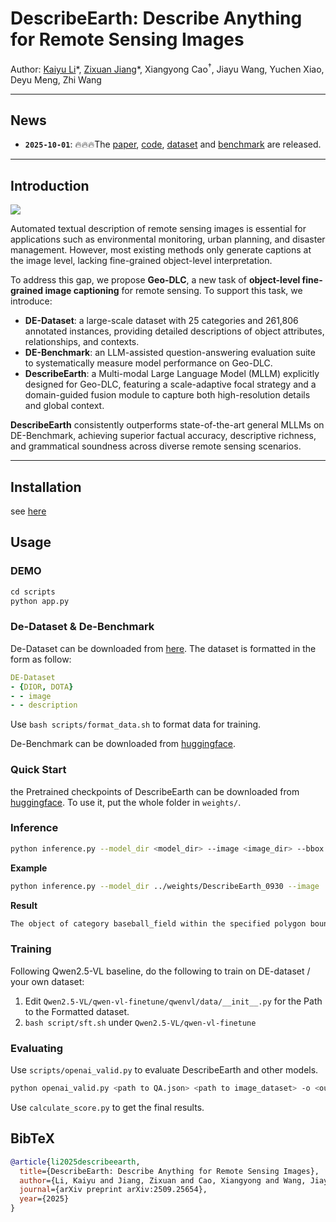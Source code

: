 # DescribeEarth: Describe Anything for Remote Sensing Images

Author: [Kaiyu Li](https://likyoo.github.io/)\*, [Zixuan Jiang](https://anxmuy.github.io/)\*, Xiangyong Cao$^{\dagger}$, Jiayu Wang, Yuchen Xiao, Deyu Meng, Zhi Wang

---

## News

- **`2025-10-01`**: 🔥🔥🔥The [paper](https://arxiv.org/abs/2509.25654), [code](https://github.com/earth-insights/DescribeEarth), [dataset](https://huggingface.co/datasets/earth-insights/DE-Dataset) and [benchmark](https://huggingface.co/datasets/earth-insights/DE-Benchmark) are released.
---

## Introduction

![](https://github.com/user-attachments/assets/bcfe50ae-945b-448f-aaba-c7a02bb96c80)

Automated textual description of remote sensing images is essential for applications such as environmental monitoring, urban planning, and disaster management. However, most existing methods only generate captions at the image level, lacking fine-grained object-level interpretation.

To address this gap, we propose **Geo-DLC**, a new task of **object-level fine-grained image captioning** for remote sensing. To support this task, we introduce:

- **DE-Dataset**: a large-scale dataset with 25 categories and 261,806 annotated instances, providing detailed descriptions of object attributes, relationships, and contexts.
- **DE-Benchmark**: an LLM-assisted question-answering evaluation suite to systematically measure model performance on Geo-DLC.
- **DescribeEarth**: a Multi-modal Large Language Model (MLLM) explicitly designed for Geo-DLC, featuring a scale-adaptive focal strategy and a domain-guided fusion module to capture both high-resolution details and global context.

**DescribeEarth** consistently outperforms state-of-the-art general MLLMs on DE-Benchmark, achieving superior factual accuracy, descriptive richness, and grammatical soundness across diverse remote sensing scenarios.

---


## Installation

see [here](environments/README.md)

## Usage

### DEMO

```python
cd scripts
python app.py
```

### De-Dataset & De-Benchmark

De-Dataset can be downloaded from [here](https://huggingface.co/datasets/earth-insights/DE-Dataset). The dataset is formatted in the form as follow:

```yaml
DE-Dataset
- {DIOR, DOTA}
- - image
- - description
```

Use `bash scripts/format_data.sh` to format data for training.  

De-Benchmark can be downloaded from [huggingface](https://huggingface.co/datasets/earth-insights/DE-Bench). 

### Quick Start

the Pretrained checkpoints of DescribeEarth can be downloaded from [huggingface](). To use it, put the whole folder in `weights/`.

### Inference

```sh
python inference.py --model_dir <model_dir> --image <image_dir> --bbox <4-points-bbox/2-points-bbox>
```

**Example**

````sh
python inference.py --model_dir ../weights/DescribeEarth_0930 --image ./example1/image.jpg --bbox 36.0 332.0 311.0 325.0 317.0 584.0 42.0 591.0
````

**Result**

`````tex
The object of category baseball_field within the specified polygon bounding box is a well-defined outdoor sports facility designed for baseball. The field features a central dirt infield area, clearly demarcated from the surrounding grassy outfield. The infield includes a pitcher's mound and bases, indicating its purpose for baseball games. The surrounding area consists of a large, open grassy field, typical of a baseball diamond layout. Adjacent to the field are structures that appear to be part of a larger complex, possibly including facilities such as dugouts or storage areas. The overall layout and design confirm this as a dedicated baseball field. There are no visible signs of current activity on the field itself.
`````

### Training

Following Qwen2.5-VL baseline, do the following to train on DE-dataset / your own dataset: 

1. Edit `Qwen2.5-VL/qwen-vl-finetune/qwenvl/data/__init__.py` for the Path to the Formatted dataset. 
2. `bash script/sft.sh` under `Qwen2.5-VL/qwen-vl-finetune`

### Evaluating

Use `scripts/openai_valid.py` to evaluate DescribeEarth and other models.

`````sh
python openai_valid.py <path to QA.json> <path to image_dataset> -o <output_dir> --generator <'api' or 'local'> --api-key <api_key> --model_dir <model_dir>
`````


Use `calculate_score.py` to get the final results. 

## BibTeX

```bibtex
@article{li2025describeearth,
  title={DescribeEarth: Describe Anything for Remote Sensing Images},
  author={Li, Kaiyu and Jiang, Zixuan and Cao, Xiangyong and Wang, Jiayu and Xiao Yuchen and Meng, Deyu and Wang, Zhi},
  journal={arXiv preprint arXiv:2509.25654},
  year={2025}
}
```
